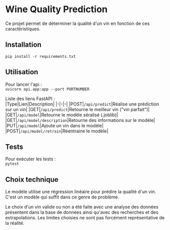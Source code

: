 # Wine Quality Prediction

Ce projet permet de déterminer la qualité d'un vin en fonction de ces caractéristiques.

## Installation

`pip install -r requirements.txt`

## Utilisation

Pour lancer l'api :  
`uvicorn api.app:app --port PORTNUMBER`

Liste des liens FastAPI :  
|Type|Lien|Description|
|-|-|-|
|POST|`/api/predict`|Réalise une prédiction sur un vin|
|GET|`/api/predict`|Retourne le meilleur vin ("vin parfait")|
|GET|`/api/model`|Retourne le modèle séralisé (.joblib)|
|GET|`/api/model/description`|Retourne des informations sur le modèle|
|PUT|`/api/model`|Ajoute un vin dans le modèle|
|POST|`/api/model/retrain`|Réentraine le modèle| 

## Tests

Pour exécuter les tests :  
`pytest`

## Choix technique

Le modèle utilise une régression linéaire pour prédire la qualité d'un vin. C'est un modèle qui suffit dans ce genre de problème.  

Le choix d'un vin valide ou non a été faite avec une analyse des données présentent dans la base de données ainsi qu'avec des recherches et des extrapolations. Les limites choisies ne sont pas forcément représentative de la réalité.